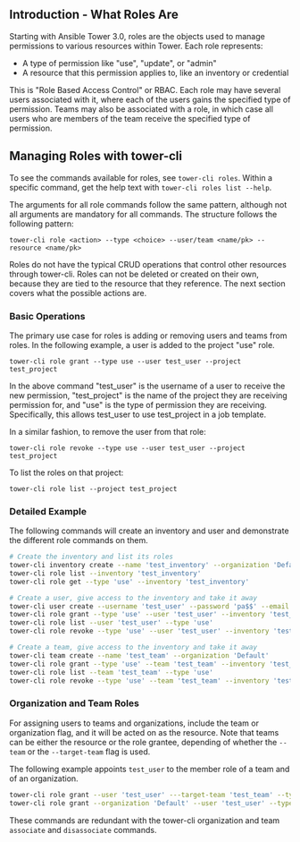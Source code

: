 ## Introduction - What Roles Are

Starting with Ansible Tower 3.0, roles are the objects used to manage
permissions to various resources within Tower. Each role represents:

 - A type of permission like "use", "update", or "admin"
 - A resource that this permission applies to, like an inventory or credential

This is "Role Based Access Control" or RBAC. Each role may have several
users associated with it, where each of the users gains the specified type
of permission. Teams may also be associated with a role, in which case all
users who are members of the team receive the specified type of permission.

## Managing Roles with tower-cli

To see the commands available for roles, see `tower-cli roles`. Within a
specific command, get the help text with `tower-cli roles list --help`.

The arguments for all role commands follow the same pattern, although
not all arguments are mandatory for all commands. The structure follows
the following pattern:

```
tower-cli role <action> --type <choice> --user/team <name/pk> --resource <name/pk>
```

Roles do not have the typical CRUD operations that control other resources
through tower-cli. Roles can not be deleted or created on their own, because
they are tied to the resource that they reference. The next section covers
what the possible actions are.

### Basic Operations

The primary use case for roles is adding or removing users and teams from
roles. In the following example, a user is added to the project "use" role.

```
tower-cli role grant --type use --user test_user --project test_project
```

In the above command "test_user" is the username of a user to receive the
new permission, "test_project" is the name of the project they are receiving
permission for, and "use" is the type of permission they are receiving.
Specifically, this allows test_user to use test_project in a job template.

In a similar fashion, to remove the user from that role:

```
tower-cli role revoke --type use --user test_user --project test_project
```

To list the roles on that project:

```
tower-cli role list --project test_project
```

### Detailed Example

The following commands will create an inventory and user and demonstrate
the different role commands on them.

```bash
# Create the inventory and list its roles
tower-cli inventory create --name 'test_inventory' --organization 'Default'
tower-cli role list --inventory 'test_inventory'
tower-cli role get --type 'use' --inventory 'test_inventory'

# Create a user, give access to the inventory and take it away
tower-cli user create --username 'test_user' --password 'pa$$' --email 'user@example.com'
tower-cli role grant --type 'use' --user 'test_user' --inventory 'test_inventory'
tower-cli role list --user 'test_user' --type 'use'
tower-cli role revoke --type 'use' --user 'test_user' --inventory 'test_inventory'

# Create a team, give access to the inventory and take it away
tower-cli team create --name 'test_team' --organization 'Default'
tower-cli role grant --type 'use' --team 'test_team' --inventory 'test_inventory'
tower-cli role list --team 'test_team' --type 'use'
tower-cli role revoke --type 'use' --team 'test_team' --inventory 'test_inventory'
```

### Organization and Team Roles

For assigning users to teams and organizations, include the team or
organization flag, and it will be acted on as the resource. Note that teams
can be either the resource or the role grantee, depending of whether the
`--team` or the `--target-team` flag is used.

The following example appoints `test_user` to the member role of a team
and of an organization.

```bash
tower-cli role grant --user 'test_user' ---target-team 'test_team' --type 'member'
tower-cli role grant --organization 'Default' --user 'test_user' --type 'member'
```

These commands are redundant with the tower-cli organization and team
`associate` and `disassociate` commands.
